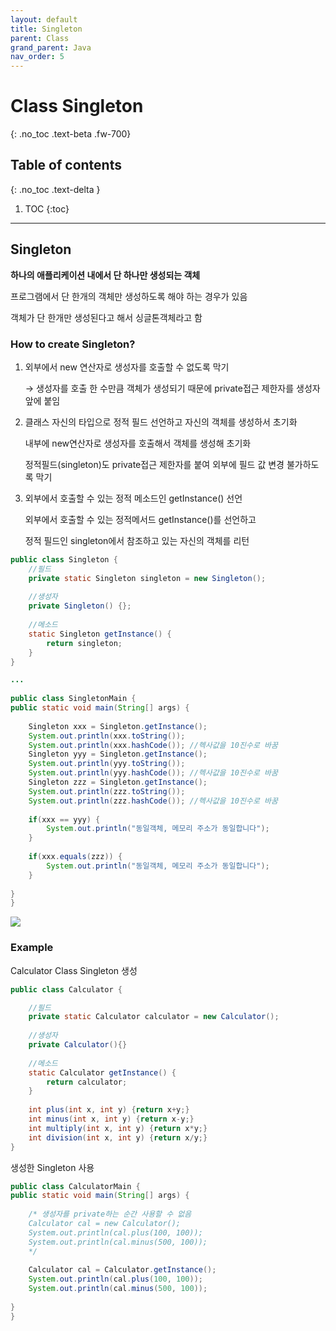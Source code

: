 ```yaml
---
layout: default
title: Singleton
parent: Class
grand_parent: Java
nav_order: 5
---
```


# Class Singleton
{: .no_toc .text-beta .fw-700}

## Table of contents
{: .no_toc .text-delta }

1. TOC
{:toc}

---

## Singleton

**하나의 애플리케이션 내에서 단 하나만 생성되는 객체**

프로그램에서 단 한개의 객체만 생성하도록 해야 하는 경우가 있음

객체가 단 한개만 생성된다고 해서 싱글톤객체라고 함

### How to create Singleton?

1. 외부에서 new 연산자로 생성자를 호출할 수 없도록 막기

    &#8594; 생성자를 호출 한 수만큼 객체가 생성되기 때문에 private접근 제한자를 생성자 앞에 붙임
    
2. 클래스 자신의 타입으로 정적 필드 선언하고 자신의 객체를 생성하서 초기화

    내부에 new연산자로 생성자를 호출해서 객체를 생성해 초기화 
    
    정적필드(singleton)도 private접근 제한자를 붙여 외부에 필드 값 변경 불가하도록 막기
    
3. 외부에서 호출할 수 있는 정적 메소드인 getInstance() 선언

    외부에서 호출할 수 있는 정적메서드 getInstance()를 선언하고
    
    정적 필드인 singleton에서 참조하고 있는 자신의 객체를 리턴
    
```java
public class Singleton {
    //필드
	private static Singleton singleton = new Singleton();
	
	//생성자
	private Singleton() {};
	
	//메소드
	static Singleton getInstance() {
		return singleton;
	}                   
}

...
    
public class SingletonMain {
public static void main(String[] args) {
    
    Singleton xxx = Singleton.getInstance();
	System.out.println(xxx.toString());
	System.out.println(xxx.hashCode()); //헥사값을 10진수로 바꿈
	Singleton yyy = Singleton.getInstance();
	System.out.println(yyy.toString());
	System.out.println(yyy.hashCode()); //헥사값을 10진수로 바꿈
	Singleton zzz = Singleton.getInstance();
	System.out.println(zzz.toString());
	System.out.println(zzz.hashCode()); //헥사값을 10진수로 바꿈
	
	if(xxx == yyy) {
		System.out.println("동일객체, 메모리 주소가 동일합니다");
	}
	
	if(xxx.equals(zzz)) {
		System.out.println("동일객체, 메모리 주소가 동일합니다");
	}
                                        
}
}
```

![](singleton1.jpg)

### Example

Calculator Class Singleton 생성

```java
public class Calculator {

	//필드
	private static Calculator calculator = new Calculator();
	
	//생성자
	private Calculator(){}
	
	//메소드
	static Calculator getInstance() {
		return calculator;
	}
	
	int plus(int x, int y) {return x+y;}
	int minus(int x, int y) {return x-y;}
	int multiply(int x, int y) {return x*y;}
	int division(int x, int y) {return x/y;}
}
```

생성한 Singleton 사용

```java
public class CalculatorMain {
public static void main(String[] args) {
	
	/* 생성자를 private하는 순간 사용할 수 없음
	Calculator cal = new Calculator();
	System.out.println(cal.plus(100, 100));
	System.out.println(cal.minus(500, 100));
	*/
	
	Calculator cal = Calculator.getInstance();
	System.out.println(cal.plus(100, 100));
	System.out.println(cal.minus(500, 100));
	
}
}
```

